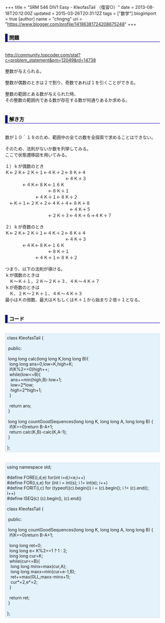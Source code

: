 +++
title = "SRM 546 DIV1 Easy - KleofasTail （復習○）"
date = 2013-08-18T20:12:00Z
updated = 2015-03-26T20:31:12Z
tags = ["数学"]
blogimport = true 
[author]
	name = "chngng"
	uri = "https://www.blogger.com/profile/14196381724208675248"
+++

<div dir="ltr" style="text-align: left;" trbidi="on"><h3 style="border-bottom: 2px solid slateblue; border-left: 8px solid navy; color: black; padding: 0px 0px 1px 5px;">問題 </h3><br /><a href="http://community.topcoder.com/stat?c=problem_statement&amp;pm=12049&amp;rd=14738" target="_blank">http://community.topcoder.com/stat?c=problem_statement&amp;pm=12049&amp;rd=14738</a><br /><br />整数が与えられる。<br /><br />整数が偶数のときは２で割り、奇数であれば１を引くことができる。<br /><br />整数の範囲とある数が与えられた時、<br />その整数の範囲内である数が存在する数が何通りあるか求める。<br /><br /><h3 style="border-bottom: 2px solid slateblue; border-left: 8px solid navy; color: black; padding: 0px 0px 1px 5px;">解き方 </h3><br />数が１０＾１８のため、範囲中の全ての数を全探索で求めることはできない。<br /><br />そのため、法則がないか数を列挙してみる。<br />ここで状態遷移図を用いてみる。<br /><br />１）ｋが偶数のとき<br />Ｋ←２Ｋ←２Ｋ＋１←４Ｋ＋２←８Ｋ＋４<br />　　　　　　　　　　　　　　←４Ｋ＋３<br />　　　　←４Ｋ←８Ｋ←１６Ｋ<br />　　　　　　　　　　←８Ｋ＋１<br />　　　　　　　←４Ｋ＋１←８Ｋ＋２<br />　←Ｋ＋１←２Ｋ＋２←４Ｋ＋４←８Ｋ＋８<br />　　　　　　　　　　　　　　　←４Ｋ＋５<br />　　　　　　　　　　←２Ｋ＋３←４Ｋ＋６→４Ｋ＋７<br /><br />２）ｋが奇数のとき<br />Ｋ←２Ｋ←２Ｋ＋１←４Ｋ＋２←８Ｋ＋４<br />　　　　　　　　　　　　　　←４Ｋ＋３<br />　　　　←４Ｋ←８Ｋ←１６Ｋ<br />　　　　　　　　　　←８Ｋ＋１<br />　　　　　　　←４Ｋ＋１←８Ｋ＋２<br /><br />つまり、以下の法則が導ける。<br />ｋが偶数のときは<br />　Ｋ～Ｋ＋１，２Ｋ～２Ｋ＋３、４Ｋ～４Ｋ＋７<br />ｋが奇数のときは<br />　Ｋ、２Ｋ～２Ｋ＋１、４Ｋ～４Ｋ＋３<br />最小はＫの倍数、最大はＫもしくはＫ＋１から始まり２倍＋１となる。<br /><br /><h3 style="border-bottom: 2px solid slateblue; border-left: 8px solid navy; color: black; padding: 0px 0px 1px 5px;">コード </h3><br /><div style="background-color: #e3f2fb; border: 1px dotted #CCCCCC; padding: 5px;">class KleofasTail {<br /><br /><span class="Apple-tab-span" style="white-space: pre;"> </span>public:<br /><br /><span class="Apple-tab-span" style="white-space: pre;"> </span>long long calc(long long K,long long B){<br /><span class="Apple-tab-span" style="white-space: pre;">  </span>long long ans=0,low=K,high=K;<br /><span class="Apple-tab-span" style="white-space: pre;">  </span>if(K%2==0)high++;<br /><span class="Apple-tab-span" style="white-space: pre;">  </span>while(low&lt;=B){<br /><span class="Apple-tab-span" style="white-space: pre;">   </span>ans+=min(high,B)-low+1;<br /><span class="Apple-tab-span" style="white-space: pre;">   </span>low=2*low;<br /><span class="Apple-tab-span" style="white-space: pre;">   </span>high=2*high+1;<br /><span class="Apple-tab-span" style="white-space: pre;">  </span>}<br /><br /><span class="Apple-tab-span" style="white-space: pre;">  </span>return ans;<br /><span class="Apple-tab-span" style="white-space: pre;"> </span>}<br /><br /><span class="Apple-tab-span" style="white-space: pre;"> </span>long long countGoodSequences(long long K, long long A, long long B) {<br /><span class="Apple-tab-span" style="white-space: pre;">  </span>if(K==0)return B-A+1;<br /><span class="Apple-tab-span" style="white-space: pre;">  </span>return calc(K,B)-calc(K,A-1);<br /><span class="Apple-tab-span" style="white-space: pre;"> </span>}<br /><br />};</div><br /><br /><div style="background-color: #e3f2fb; border: 1px dotted #CCCCCC; padding: 5px;">using namespace std;<br /><br />#define FORE(i,d,e) for(int i=d;i&lt;e;i++)<br />#define FOR(i,s,e) for (int i = int(s); i != int(e); i++)<br />#define FORIT(i,c) for (typeof((c).begin()) i = (c).begin(); i != (c).end(); i++)<br />#define ISEQ(c) (c).begin(), (c).end()<br /><br />class KleofasTail {<br /><br /><span class="Apple-tab-span" style="white-space: pre;"> </span>public:<br /><br /><span class="Apple-tab-span" style="white-space: pre;"> </span>long long countGoodSequences(long long K, long long A, long long B) {<br /><span class="Apple-tab-span" style="white-space: pre;">  </span>if(K==0)return B-A+1;<br /><span class="Apple-tab-span" style="white-space: pre;">  </span><br /><span class="Apple-tab-span" style="white-space: pre;">  </span>long long ret=0;<br /><span class="Apple-tab-span" style="white-space: pre;">  </span>long long e= K%2==1 ? 1 : 2;<br /><span class="Apple-tab-span" style="white-space: pre;">  </span>long long cur=K;<br /><span class="Apple-tab-span" style="white-space: pre;">  </span>while(cur&lt;=B){<br /><span class="Apple-tab-span" style="white-space: pre;">   </span>long long minx=max(cur,A);<br /><span class="Apple-tab-span" style="white-space: pre;">   </span>long long maxx=min(cur+e-1,B);<br /><span class="Apple-tab-span" style="white-space: pre;">   </span>ret+=max(0LL,maxx-minx+1);<br /><span class="Apple-tab-span" style="white-space: pre;">   </span>cur*=2,e*=2;<br /><span class="Apple-tab-span" style="white-space: pre;">  </span>}<br /><br /><span class="Apple-tab-span" style="white-space: pre;">  </span>return ret;<br /><span class="Apple-tab-span" style="white-space: pre;"> </span>}<br /><br />};</div></div>
